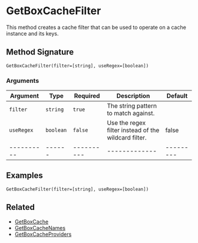 # GetBoxCacheFilter

This method creates a cache filter that can be used to operate on a cache instance and its keys.

## Method Signature

```
GetBoxCacheFilter(filter=[string], useRegex=[boolean])
```

### Arguments

| Argument   | Type      | Required   | Description                                          | Default   |
| ---------- | --------- | ---------- | ---------------------------------------------------- | --------- |
| `filter`   | `string`  | `true`     | The string pattern to match against.                 |           |
| `useRegex` | `boolean` | `false`    | Use the regex filter instead of the wildcard filter. | false     |
| ---------- | ------    | ---------- | -------------                                        | --------- |

## Examples

```
GetBoxCacheFilter(filter=[string], useRegex=[boolean])
```

## Related

* [GetBoxCache](getboxcache.md)
* [GetBoxCacheNames](getboxcachenames.md)
* [GetBoxCacheProviders](getboxcacheproviders.md)
